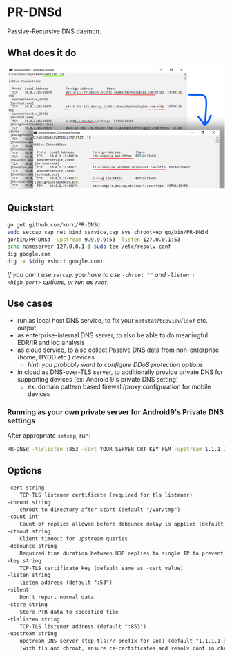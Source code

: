 # PR-DNSd

Passive-Recursive DNS daemon.

## What does it do

![This](solved-netstat.jpg)

## Quickstart

```sh
go get github.com/korc/PR-DNSd
sudo setcap cap_net_bind_service,cap_sys_chroot=ep go/bin/PR-DNSd
go/bin/PR-DNSd -upstream 9.9.9.9:53 -listen 127.0.0.1:53
echo nameserver 127.0.0.1 | sudo tee /etc/resolv.conf
dig google.com
dig -x $(dig +short google.com)
```

_If you can't use `setcap`, you have to use `-chroot ""` and `-listen :<high_port>` options, or run as `root`._

## Use cases

- run as local host DNS service, to fix your `netstat`/`tcpview`/`lsof` etc. output
- as enterprise-internal DNS server, to also be able to do meaningful EDR/IR and log analysis
- as cloud service, to also collect Passive DNS data from non-enterprise (home, BYOD etc.) devices
  - _hint: you probably want to configure DDoS protection options_
- in cloud as DNS-over-TLS server, to additionally provide private DNS for supporting devices (ex: Android 9's private DNS setting)
  - ex: domain pattern based firewall/proxy configuration for mobile devices

### Running as your own private server for Android9's Private DNS settings

After appropriate `setcap`, run:

```sh
PR-DNSd -tlslisten :853 -cert YOUR_SERVER_CRT_KEY_PEM -upstream 1.1.1.1:53 -store pr-dnsd
```

## Options

```txt
-cert string
    TCP-TLS listener certificate (required for tls listener)
-chroot string
    chroot to directory after start (default "/var/tmp")
-count int
    Count of replies allowed before debounce delay is applied (default 100)
-ctmout string
    Client timeout for upstream queries
-debounce string
    Required time duration between UDP replies to single IP to prevent DoS (default "200ms")
-key string
    TCP-TLS certificate key (default same as -cert value)
-listen string
    listen address (default ":53")
-silent
    Don't report normal data
-store string
    Store PTR data to specified file
-tlslisten string
    TCP-TLS listener address (default ":853")
-upstream string
    upstream DNS server (tcp-tls:// prefix for DoT) (default "1.1.1.1:53")
    (with tls and chroot, ensure ca-certificates and resolv.conf in chroot are properly set up)
```
